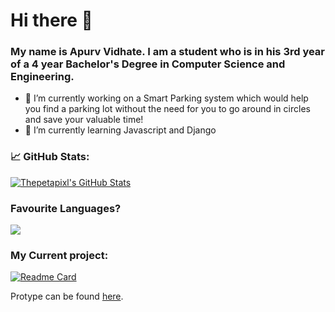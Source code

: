 # Hi there 👋

<!--
**Thepetapixl/Thepetapixl** is a ✨ _special_ ✨ repository because its `README.md` (this file) appears on your GitHub profile.
-->

### My name is Apurv Vidhate. I am a student who is in his 3rd year of a 4 year Bachelor's Degree in Computer Science and Engineering.


- 🔭 I’m currently working on a Smart Parking system which would help you find a parking lot without the need for you to go around in circles and save your valuable time!
- 🌱 I’m currently learning Javascript and Django


### &#x1f4c8; GitHub Stats:

<a href="https://github.com/Thepetapixl/Thepetapixl">
  <img align="center" src="https://github-readme-stats.vercel.app/api?username=Thepetapixl&show_icons=true&line_height=27&count_private=true&title_color=70a5fd&text_color=38bdae&icon_color=bf91f3&bg_color=1a1b27" alt="Thepetapixl's GitHub Stats" />
</a>

### Favourite Languages?
<a href="https://github.com/Thepetapixl/Thepetapixl">
  <img align="center" src="https://github-readme-stats.vercel.app/api/top-langs/?username=Thepetapixl&hide=jupyter%20notebook,CSS&title_color=70a5fd&text_color=38bdae&icon_color=bf91f3&bg_color=1a1b27" />
</a>

### My Current project:

[![Readme Card](https://github-readme-stats.vercel.app/api/pin/?username=Thepetapixl&repo=Smart-Parking-Website&show_owner=True&theme=tokyonight)](https://github.com/Thepetapixl/Mini-Project-III)

Protype can be found [here](https://github.com/Thepetapixl/Mini-Project-III).

